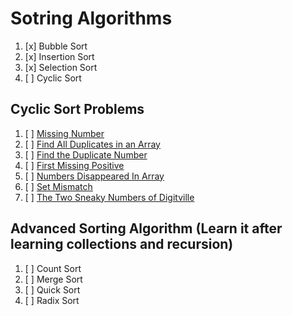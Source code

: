 # Sotring Algorithms

01. [x] Bubble Sort
02. [x] Insertion Sort
03. [x] Selection Sort
04. [ ] Cyclic Sort

## Cyclic Sort Problems

01. [ ] [Missing Number](https://leetcode.com/problems/missing-number/)
02. [ ] [Find All Duplicates in an Array](https://leetcode.com/problems/find-all-duplicates-in-an-array/description/)
02. [ ] [Find the Duplicate Number](https://leetcode.com/problems/find-the-duplicate-number/)
02. [ ] [First Missing Positive](https://leetcode.com/problems/first-missing-positive/description/)
02. [ ] [Numbers Disappeared In Array](https://leetcode.com/problems/find-all-numbers-disappeared-in-an-array/)
02. [ ] [Set Mismatch](https://leetcode.com/problems/set-mismatch/description/)
02. [ ] [The Two Sneaky Numbers of Digitville](https://leetcode.com/problems/the-two-sneaky-numbers-of-digitville/)


## Advanced Sorting Algorithm (Learn it after learning collections and recursion)

01. [ ] Count Sort
02. [ ] Merge Sort
03. [ ] Quick Sort
04. [ ] Radix Sort
